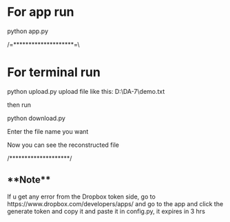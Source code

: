 <h1>For app run</h1>

python app.py


/=********************=\
<h1>For terminal run</h1>

python upload.py
  upload file like this:  D:\DA-7\demo.txt

then run

python download.py

Enter the file name you want


Now you can see the reconstructed file

/********************/
<h2>**Note**</h2>
If u get any error from the Dropbox token side, go to https://www.dropbox.com/developers/apps/ 
and go to the app and click the generate token and copy it and paste it in config.py, 
it expires in 3 hrs

